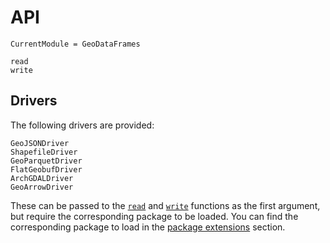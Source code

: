 # API

```@meta
CurrentModule = GeoDataFrames
```

```@docs
read
write
```

## Drivers

The following drivers are provided:

```@docs
GeoJSONDriver
ShapefileDriver
GeoParquetDriver
FlatGeobufDriver
ArchGDALDriver
GeoArrowDriver
```

These can be passed to the [`read`](@ref) and [`write`](@ref) functions as the first argument, but require the corresponding package to be loaded.
You can find the corresponding package to load in the [package extensions](#package-extensions) section.
